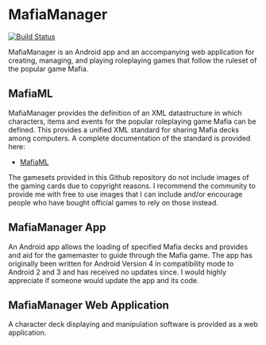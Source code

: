 # MafiaManager

[![Build Status](https://travis-ci.com/situx/MafiaManager.svg?branch=master)](https://travis-ci.com/situx/MafiaManager)

MafiaManager is an Android app and an accompanying web application for creating, managing, and playing roleplaying games that follow the ruleset of the popular game Mafia.

## MafiaML
MafiaManager provides the definition of an XML datastructure in which characters, items and events for the popular roleplaying game Mafia can be defined.
This provides a unified XML standard for sharing Mafia decks among computers.
A complete documentation of the standard is provided here:

- [MafiaML](mafiaml.md)

The gamesets provided in this Github repository do not include images of the gaming cards due to copyright reasons. I recommend the community to provide me with free to use images that I can include and/or encourage people who have bought official games to rely on those instead.
## MafiaManager App
An Android app allows the loading of specified Mafia decks and provides and aid for the gamemaster to guide through the Mafia game.
The app has originally been written for Android Version 4 in compatibility mode to Android 2 and 3 and has received no updates since. I would highly appreciate if someone would update the app and its code.
## MafiaManager Web Application
A character deck displaying and manipulation software is provided as a web application.



